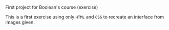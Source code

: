 First project for Boolean's course (exercise)

This is a first exercise using only `HTML` and `CSS` to recreate an interface from images given.
